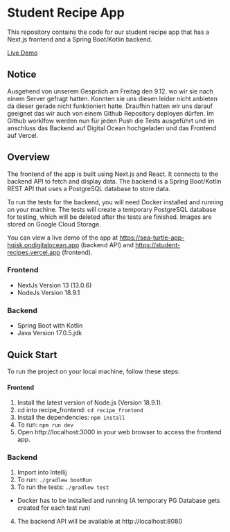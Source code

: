 # Student Recipe App

This repository contains the code for our student recipe app that has a Next.js frontend and a Spring Boot/Kotlin backend.

[Live Demo](https://student-recipes.vercel.app)

## Notice
Ausgehend von unserem Gespräch am Freitag den 9.12. wo wir sie nach einem Server gefragt hatten. Konnten sie uns diesen leider nicht anbieten da dieser gerade nicht funktioniert hatte. Draufhin hatten wir uns darauf geeignet das wir auch von einem Github Repository deployen dürfen. Im Github worklfow werden nun für jeden Push die Tests ausgeführt und im anschluss das Backend auf Digital Ocean hochgeladen und das Frontend auf Vercel.

## Overview

The frontend of the app is built using Next.js and React. It connects to the backend API to fetch and display data. The backend is a Spring Boot/Kotlin REST API that uses a PostgreSQL database to store data.

To run the tests for the backend, you will need Docker installed and running on your machine. The tests will create a temporary PostgreSQL database for testing, which will be deleted after the tests are finished. Images are stored on Google Cloud Storage.

You can view a live demo of the app at https://sea-turtle-app-hqisk.ondigitalocean.app (backend API) and https://student-recipes.vercel.app (frontend).

### Frontend
- NextJs Version 13 (13.0.6)
- NodeJs Version 18.9.1

### Backend
- Spring Boot with Kotlin
- Java Version 17.0.5.jdk

## Quick Start

To run the project on your local machine, follow these steps:

#### Frontend
1. Install the latest version of Node.js (Version 18.9.1).
2. cd into recipe_frontend: `cd recipe_frontend`
2. Install the dependencies: `npm install`
3. To run: `npm run dev`
4. Open http://localhost:3000 in your web browser to access the frontend app.


### Backend
1. Import into Intellij
2. To run: `./gradlew bootRun`
3. To run the tests: `./gradlew test`
- Docker has to be installed and running (A temporary PG Database gets created for each test run)
4. The backend API will be available at http://localhost:8080
